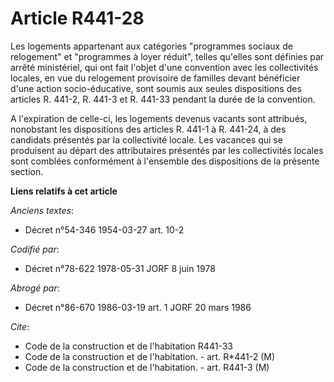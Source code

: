 # Article R441-28

Les logements appartenant aux catégories "programmes sociaux de relogement" et "programmes à loyer réduit", telles qu'elles
sont définies par arrêté ministériel, qui ont fait l'objet d'une convention avec les collectivités locales, en vue du
relogement provisoire de familles devant bénéficier d'une action socio-éducative, sont soumis aux seules dispositions des
articles R. 441-2, R. 441-3 et R. 441-33 pendant la durée de la convention.

A l'expiration de celle-ci, les logements devenus vacants sont attribués, nonobstant les dispositions des articles R. 441-1 à
R. 441-24, à des candidats présentés par la collectivité locale. Les vacances qui se produisent au départ des attributaires
présentés par les collectivités locales sont comblées conformément à l'ensemble des dispositions de la présente section.

**Liens relatifs à cet article**

_Anciens textes_:

  - Décret n°54-346 1954-03-27 art. 10-2

_Codifié par_:

  - Décret n°78-622 1978-05-31 JORF 8 juin 1978

_Abrogé par_:

  - Décret n°86-670 1986-03-19 art. 1 JORF 20 mars 1986

_Cite_:

  - Code de la construction et de l'habitation R441-33
  - Code de la construction et de l'habitation. - art. R*441-2 (M)
  - Code de la construction et de l'habitation. - art. R441-3 (M)
